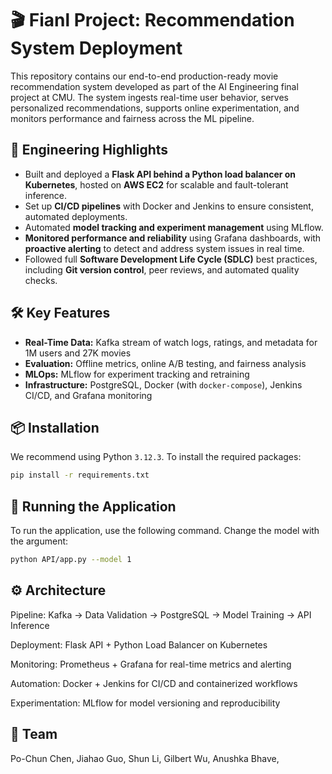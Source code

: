 # 🎬 Fianl Project: Recommendation System Deployment

This repository contains our end-to-end production-ready movie recommendation system developed as part of the AI Engineering final project at CMU. The system ingests real-time user behavior, serves personalized recommendations, supports online experimentation, and monitors performance and fairness across the ML pipeline.

## 🔧 Engineering Highlights

- Built and deployed a **Flask API behind a Python load balancer on Kubernetes**, hosted on **AWS EC2** for scalable and fault-tolerant inference.
- Set up **CI/CD pipelines** with Docker and Jenkins to ensure consistent, automated deployments.
- Automated **model tracking and experiment management** using MLflow.
- **Monitored performance and reliability** using Grafana dashboards, with **proactive alerting** to detect and address system issues in real time.
- Followed full **Software Development Life Cycle (SDLC)** best practices, including **Git version control**, peer reviews, and automated quality checks.

## 🛠️ Key Features

- **Real-Time Data:** Kafka stream of watch logs, ratings, and metadata for 1M users and 27K movies  
- **Evaluation:** Offline metrics, online A/B testing, and fairness analysis  
- **MLOps:** MLflow for experiment tracking and retraining  
- **Infrastructure:** PostgreSQL, Docker (with `docker-compose`), Jenkins CI/CD, and Grafana monitoring

## 📦 Installation

We recommend using Python `3.12.3`. To install the required packages:

```bash
pip install -r requirements.txt
```

## 🚀 Running the Application

To run the application, use the following command. Change the model with the argument:

```bash
python API/app.py --model 1
```

## ⚙️ Architecture
Pipeline: Kafka → Data Validation → PostgreSQL → Model Training → API Inference

Deployment: Flask API + Python Load Balancer on Kubernetes

Monitoring: Prometheus + Grafana for real-time metrics and alerting

Automation: Docker + Jenkins for CI/CD and containerized workflows

Experimentation: MLflow for model versioning and reproducibility

## 🙌 Team
Po-Chun Chen, Jiahao Guo, Shun Li, Gilbert Wu, Anushka Bhave, 